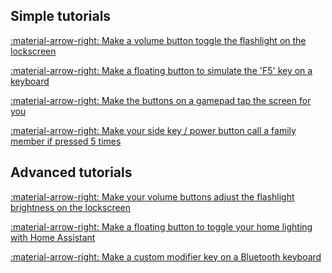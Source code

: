## Simple tutorials
[:material-arrow-right: Make a volume button toggle the flashlight on the lockscreen](tutorials/simple-volume.md)

[:material-arrow-right: Make a floating button to simulate the 'F5' key on a keyboard]()

[:material-arrow-right: Make the buttons on a gamepad tap the screen for you]()

[:material-arrow-right: Make your side key / power button call a family member if pressed 5 times]()

## Advanced tutorials
[:material-arrow-right: Make your volume buttons adjust the flashlight brightness on the lockscreen]()

[:material-arrow-right: Make a floating button to toggle your home lighting with Home Assistant]()

[:material-arrow-right: Make a custom modifier key on a Bluetooth keyboard]()